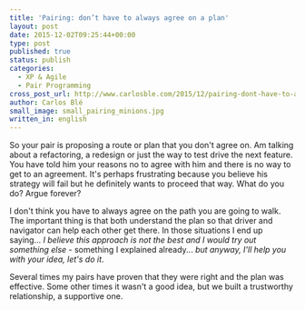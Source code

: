 ```yaml
---
title: 'Pairing: don’t have to always agree on a plan'
layout: post
date: 2015-12-02T09:25:44+00:00
type: post
published: true
status: publish
categories:
  - XP & Agile
  - Pair Programming
cross_post_url: http://www.carlosble.com/2015/12/pairing-dont-have-to-agree-on-the-plan/
author: Carlos Blé
small_image: small_pairing_minions.jpg
written_in: english
---
```

So your pair is proposing a route or plan that you don't agree on. Am talking about a refactoring, a redesign or just the way to test drive the next feature. You have told him your reasons no to agree with him and there is no way to get to an agreement. It's perhaps frustrating because you believe his strategy will fail but he definitely wants to proceed that way. What do you do? Argue forever?

I don't think you have to always agree on the path you are going to walk. The important thing is that both understand the plan so that driver and navigator can help each other get there. In those situations I end up saying... _I believe this approach is not the best and I would try out something else_ - something I explained already... _but anyway, I'll help you with your idea, let's do it_.

Several times my pairs have proven that they were right and the plan was effective. Some other times it wasn't a good idea, but we built a trustworthy relationship, a supportive one. 

